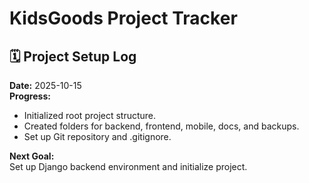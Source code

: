 # KidsGoods Project Tracker

## 🗓️ Project Setup Log

**Date:** 2025-10-15  
**Progress:**
- Initialized root project structure.
- Created folders for backend, frontend, mobile, docs, and backups.
- Set up Git repository and .gitignore.

**Next Goal:**  
Set up Django backend environment and initialize project.
